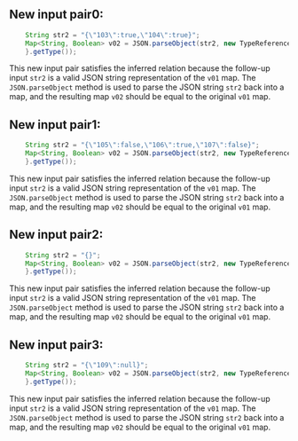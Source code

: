 ## New input pair0:
```java
    String str2 = "{\"103\":true,\"104\":true}";
    Map<String, Boolean> v02 = JSON.parseObject(str2, new TypeReference<Map<String, Boolean>>() {
    }.getType());
```
This new input pair satisfies the inferred relation because the follow-up input `str2` is a valid JSON string representation of the `v01` map. The `JSON.parseObject` method is used to parse the JSON string `str2` back into a map, and the resulting map `v02` should be equal to the original `v01` map.

## New input pair1:
```java
    String str2 = "{\"105\":false,\"106\":true,\"107\":false}";
    Map<String, Boolean> v02 = JSON.parseObject(str2, new TypeReference<Map<String, Boolean>>() {
    }.getType());
```
This new input pair satisfies the inferred relation because the follow-up input `str2` is a valid JSON string representation of the `v01` map. The `JSON.parseObject` method is used to parse the JSON string `str2` back into a map, and the resulting map `v02` should be equal to the original `v01` map.

## New input pair2:
```java
    String str2 = "{}";
    Map<String, Boolean> v02 = JSON.parseObject(str2, new TypeReference<Map<String, Boolean>>() {
    }.getType());
```
This new input pair satisfies the inferred relation because the follow-up input `str2` is a valid JSON string representation of the `v01` map. The `JSON.parseObject` method is used to parse the JSON string `str2` back into a map, and the resulting map `v02` should be equal to the original `v01` map.

## New input pair3:
```java
    String str2 = "{\"109\":null}";
    Map<String, Boolean> v02 = JSON.parseObject(str2, new TypeReference<Map<String, Boolean>>() {
    }.getType());
```
This new input pair satisfies the inferred relation because the follow-up input `str2` is a valid JSON string representation of the `v01` map. The `JSON.parseObject` method is used to parse the JSON string `str2` back into a map, and the resulting map `v02` should be equal to the original `v01` map.